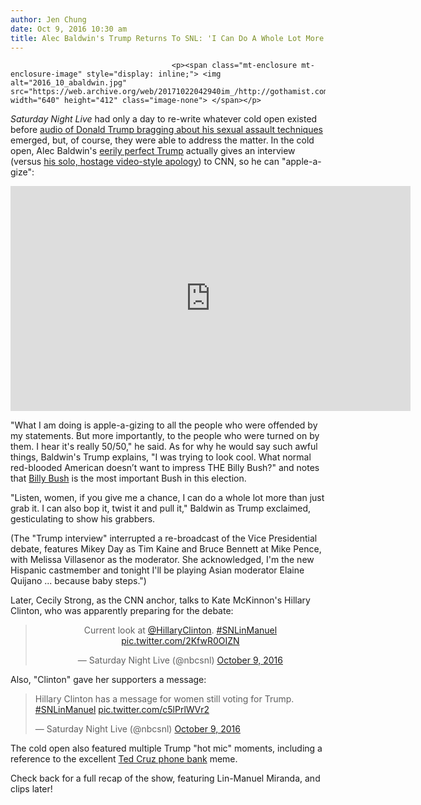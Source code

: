 ```yaml
---
author: Jen Chung
date: Oct 9, 2016 10:30 am
title: Alec Baldwin's Trump Returns To SNL: 'I Can Do A Whole Lot More Than Just Grab It'
---
```


	
										<p><span class="mt-enclosure mt-enclosure-image" style="display: inline;"> <img alt="2016_10_abaldwin.jpg" src="https://web.archive.org/web/20171022042940im_/http://gothamist.com/attachments/jen/2016_10_abaldwin.jpg" width="640" height="412" class="image-none"> </span></p>

<p><em>Saturday Night Live</em> had only a day to re-write whatever cold open existed before <a href="https://web.archive.org/web/20171022042940/http://gothamist.com/2016/10/07/trump_what_this_time_oh_god.php">audio of Donald Trump bragging about his sexual assault techniques</a> emerged, but, of course, they were able to address the matter. In the cold open, Alec Baldwin&apos;s <a href="https://web.archive.org/web/20171022042940/http://gothamist.com/2016/10/02/video_alec_baldwin_makes_his_debut.php">eerily perfect Trump</a> actually gives an interview (versus <a href="https://web.archive.org/web/20171022042940/http://gothamist.com/2016/10/08/trump_apology_non_apology.php">his solo, hostage video-style apology</a>) to CNN, so he can &quot;apple-a-gize&quot;:</p>

<p><iframe width="640" height="360" src="https://web.archive.org/web/20171022042940if_/https://www.youtube.com/embed/5sYGjoUcusM" frameborder="0" allowfullscreen></iframe></p>

<p>&quot;What I am doing is apple-a-gizing to all the people who were offended by my statements. But more importantly, to the people who were turned on by them. I hear it&apos;s really 50/50,&quot; he said. As for why he would say such awful things, Baldwin&apos;s Trump explains, &quot;I was trying to look cool. What normal red-blooded American doesn&#x2019;t want to impress THE Billy Bush?&quot; and notes that <a href="https://web.archive.org/web/20171022042940/http://gothamist.com/2016/10/08/billy_bush_enabled_donald_trumps_pr.php">Billy Bush</a> is the most important Bush in this election.</p>

<p>&quot;Listen, women, if you give me a chance, I can do a whole lot more than just grab it. I can also bop it, twist it and pull it,&quot; Baldwin as Trump exclaimed, gesticulating to show his grabbers. </p>

<p>(The &quot;Trump interview&quot; interrupted a re-broadcast of the Vice Presidential debate, features Mikey Day as Tim Kaine and Bruce Bennett at Mike Pence, with Melissa Villasenor as the moderator. She acknowledged, I&apos;m the new Hispanic castmember and tonight I&apos;ll be playing Asian moderator Elaine Quijano ... because baby steps.&quot;)</p>

<p>Later, Cecily Strong, as the CNN anchor, talks to Kate McKinnon&apos;s  Hillary Clinton, who was apparently preparing for the debate:</p>

<center><blockquote class="twitter-tweet" data-lang="en"><p lang="en" dir="ltr">Current look at <a href="https://web.archive.org/web/20171022042940/https://twitter.com/HillaryClinton">@HillaryClinton</a>. <a href="https://web.archive.org/web/20171022042940/https://twitter.com/hashtag/SNLinManuel?src=hash">#SNLinManuel</a> <a href="https://web.archive.org/web/20171022042940/https://t.co/2KfwR0OIZN">pic.twitter.com/2KfwR0OIZN</a></p>&#x2014; Saturday Night Live (@nbcsnl) <a href="https://web.archive.org/web/20171022042940/https://twitter.com/nbcsnl/status/784962135818379264">October 9, 2016</a></blockquote>
<script async src="//web.archive.org/web/20171022042940js_/http://platform.twitter.com/widgets.js" charset="utf-8"></script></center>

<p>Also, &quot;Clinton&quot; gave her supporters a message:</p>

<blockquote class="twitter-video" data-lang="en"><p lang="en" dir="ltr">Hillary Clinton has a message for women still voting for Trump. <a href="https://web.archive.org/web/20171022042940/https://twitter.com/hashtag/SNLinManuel?src=hash">#SNLinManuel</a> <a href="https://web.archive.org/web/20171022042940/https://t.co/c5lPrlWVr2">pic.twitter.com/c5lPrlWVr2</a></p>&#x2014; Saturday Night Live (@nbcsnl) <a href="https://web.archive.org/web/20171022042940/https://twitter.com/nbcsnl/status/784981814574059520">October 9, 2016</a></blockquote>
<script async src="//web.archive.org/web/20171022042940js_/http://platform.twitter.com/widgets.js" charset="utf-8"></script>

<p>The cold open also featured multiple Trump &quot;hot mic&quot; moments, including a reference to the excellent <a href="https://web.archive.org/web/20171022042940/https://twitter.com/gjmccarthy/status/784147520108625920?ref_src=twsrc%5Etfw">Ted Cruz phone bank</a> meme.</p>

<p>Check back for a full recap of the show, featuring Lin-Manuel Miranda, and clips later!</p>					
										
									
				